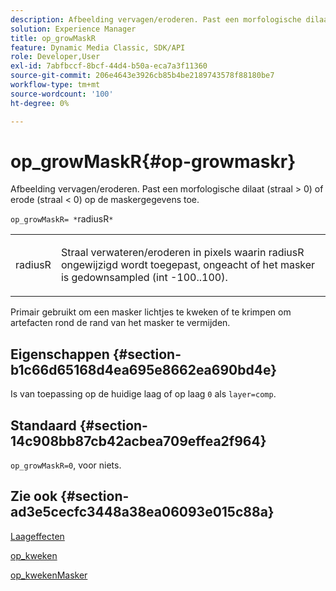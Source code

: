```yaml
---
description: Afbeelding vervagen/eroderen. Past een morfologische dilaat (straal > 0) of erode (straal < 0) op de maskergegevens toe.
solution: Experience Manager
title: op_growMaskR
feature: Dynamic Media Classic, SDK/API
role: Developer,User
exl-id: 7abfbccf-8bcf-44d4-b50a-eca7a3f11360
source-git-commit: 206e4643e3926cb85b4be2189743578f88180be7
workflow-type: tm+mt
source-wordcount: '100'
ht-degree: 0%

---
```


# op_growMaskR{#op-growmaskr}

Afbeelding vervagen/eroderen. Past een morfologische dilaat (straal > 0) of erode (straal &lt; 0) op de maskergegevens toe.

`op_growMaskR= *`radiusR`*`

<table id="simpletable_3BAA4523D29E447FA7A4C9009B3E8344"> 
 <tr class="strow"> 
  <td class="stentry"> <p><span class="codeph"><span class="varname"> radiusR</span></span> </p> </td> 
  <td class="stentry"> <p>Straal verwateren/eroderen in pixels waarin <span class="codeph"><span class="varname"> radiusR</span></span> ongewijzigd wordt toegepast, ongeacht of het masker is gedownsampled (int -100..100). </p></td> 
 </tr> 
</table>

Primair gebruikt om een masker lichtjes te kweken of te krimpen om artefacten rond de rand van het masker te vermijden.

## Eigenschappen {#section-b1c66d65168d4ea695e8662ea690bd4e}

Is van toepassing op de huidige laag of op laag `0` als `layer=comp`.

## Standaard {#section-14c908bb87cb42acbea709effea2f964}

`op_growMaskR=0`, voor niets.

## Zie ook {#section-ad3e5cecfc3448a38ea06093e015c88a}

[Laageffecten](../../../../../is-api/http-ref/image-serving-api-ref/c-http-protocol-reference/c-syntax-and-features/r-layer-effects.md#reference-82a6b5311b3d4471ad2799adb3b2201c)

[op_kweken](../../../../../is-api/http-ref/image-serving-api-ref/c-http-protocol-reference/c-command-reference/r-op-grow.md#reference-f95f3291c78c42b9a34b1b7e177e739a)

[op_kwekenMasker](../../../../../is-api/http-ref/image-serving-api-ref/c-http-protocol-reference/c-command-reference/r-op-growmask.md#reference-f0f9000af3ae43aba73d3ac1826710a1)
